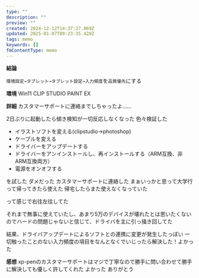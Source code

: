 ```yaml
---
type: ""
description: ""
preview: ""
created: 2024-12-12T14:37:27.069Z
updated: 2025-01-07T09:23:35.420Z
tags: memo
keywords: []
fmContentType: memo
---
```


**結論**

`環境設定→タブレット→タブレット設定→入力頻度`を`品質優先`にする

**環境**
Win11
CLIP STUDIO PAINT EX

**詳細**
カスタマーサポートに連絡までしちゃったよ……

2日ぶりに起動したら傾き検知が一切反応しなくなった
色々検証した

- イラストソフトを変える(clipstudio→photoshop)
- ケーブルを変える
- ドライバーをアップデートする
- ドライバーをアンインストールし、再インストールする（ARM互換、非ARM互換両方）
- 電源をオンオフする

を試した
ダメだった
カスタマーサポートに連絡した
まぁいっかと思って大学行って帰ってきたら使えた
帰宅したらまた使えなくなっていた

って感じで右往左往してた

それまで無事に使えていたし、あまり5万のデバイスが壊れたとは思いたくないのでハードの問題じゃないと信じて、ドライバを主に引っ掻き回してた

結果、ドライバアップデートによるソフトとの連携に変更が発生したっぽい
一切触ったことのない入力頻度の項目をなんとなくでいじったら解決した！よかった

**感想**
xp-penのカスタマーサポートはマジで丁寧なので勝手に問い合わせて勝手に解決しても優しく許してくれた
よかった
ありがとう
